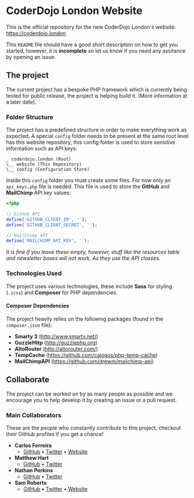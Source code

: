 # CoderDojo London Website

This is the official repository for the new CoderDojo London's website: https://coderdojo.london

This `README` file should have a good short description on how to get you started, however, it is **incomplete** so let us know if you need any assitance by opening an issue.

## The project
The current project has a bespoke PHP framework which is currently being tested for public release, the project is helping build it. (More information at a later date).

### Folder Structure
The project has a predefined structure in order to make everything work as expected. A special `config` folder needs to be present at the same root level has this website repository, this config folder is used to store sensitive information such as API keys:
```
_ coderdojo.london (Root)
\__ website (This Repository)
\__ config (Configuration Store)
```
Inside this `config` folder you must create some files. For now only an `api_keys.php` file is needed. This file is used to store the **GitHub** and **MailChimp** API key values:
```php
<?php

// GitHub API
define('GITHUB_CLIENT_ID', '');
define('GITHUB_CLIENT_SECRET', '');

// MailChimp API
define('MAILCHIMP_API_KEY', '');
```
*It is fine if you leave these empty, however, stuff like the resources table and newsletter boxes will not work. As they use the API classes.*

### Technologies Used
The project uses various technologies, these include **Sass** for styling (`.scss`) and **Composer** for PHP dependencies.

#### Composer Dependencies
The project heavily relies on the following packages (found in the `composer.json` file):
- **Smarty 3** (http://www.smarty.net/)
- **GuzzleHttp** (http://guzzlephp.org)
- **AltoRouter** (http://altorouter.com/)
- **TempCache** (https://github.com/cajogos/php-temp-cache)
- **MailChimpAPI** (https://github.com/drewm/mailchimp-api)

## Collaborate
The project can be worked on by as many people as possible and we encourage you to help develop it by creating an issue or a pull request. 

### Main Collaborators
These are the people who constantly contribute to this project, checkout their GitHub profiles if you get a chance!

- **Carlos Ferreira**
	- [GitHub](https://github.com/cajogos) • [Twitter](https://twitter.com/carlos_tweets) • [Website](https://carlos.fyi)
- **Matthew Hart**
	- [GitHub](https://github.com/mattou07) • [Twitter](https://twitter.com/MatthewHart3)
- **Nathan Perkins**
	- [GitHub](https://github.com/natmanz) • [Twitter](https://twitter.com/natty2894)
- **Sam Roberts**
	- [GitHub](https://github.com/samroberts707) • [Twitter](https://twitter.com/samroberts707) • [Website](http://samroberts.me)